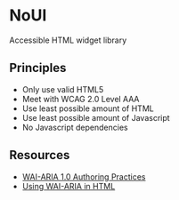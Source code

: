 NoUI
====

Accessible HTML widget library


## Principles

* Only use valid HTML5
* Meet with WCAG 2.0 Level AAA
* Use least possible amount of HTML
* Use least possible amount of Javascript
* No Javascript dependencies

## Resources

* [WAI-ARIA 1.0 Authoring Practices](http://www.w3.org/TR/wai-aria-practices/)
* [Using WAI-ARIA in HTML](http://www.w3.org/TR/aria-in-html/)
